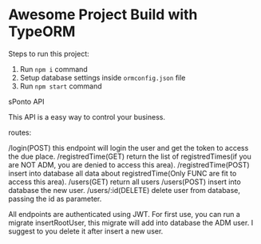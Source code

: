 # Awesome Project Build with TypeORM

Steps to run this project:

1. Run `npm i` command
2. Setup database settings inside `ormconfig.json` file
3. Run `npm start` command

sPonto API

This API is a easy way to control your business.

routes:

/login(POST)
	this endpoint will login the user and get the token to access the due place.
/registredTime(GET)
	return the list of registredTimes(if you are NOT ADM, you are denied to access this area).
/registredTime(POST)
	insert into database all data about registredTime(Only FUNC are fit to access this area).
/users(GET)
	return all users
/users(POST)
	insert into database the new user.
/users/:id(DELETE)
	delete user from database, passing the id as parameter.

All endpoints are authenticated using JWT. For first use, you can run a migrate insertRootUser, this migrate will add into database
the ADM user. I suggest to you delete it after insert a new user.
	
